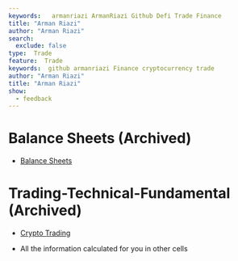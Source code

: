 ```yaml
---
keywords:   armanriazi ArmanRiazi Github Defi Trade Finance
title: "Arman Riazi"
author: "Arman Riazi"
search:
  exclude: false
type:  Trade
feature:  Trade
keywords:  github armanriazi Finance cryptocurrency trade
author: "Arman Riazi"
title: "Arman Riazi"
show:
  - feedback
---
```


# Balance Sheets (Archived)
* [Balance Sheets](https://drive.google.com/drive/folders/14RghpFcBIfPZbTOqjgvw6OCzzeYOSPEy?usp=sharing)
  
# Trading-Technical-Fundamental (Archived)

* [Crypto Trading](../archive/trading-archive-2021.md)

* All the information calculated for you in other cells